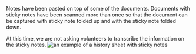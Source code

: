 Notes have been pasted on top of some of the documents. Documents with sticky notes have been scanned more than once so that the document can be captured with sticky note folded up and with the sticky note folded down. 

At this time, we are not asking volunteers to transcribe the information on the sticky notes.
![an example of a history sheet with sticky notes](https://s3.amazonaws.com/anzac-project/R7821550/FL18717394)
